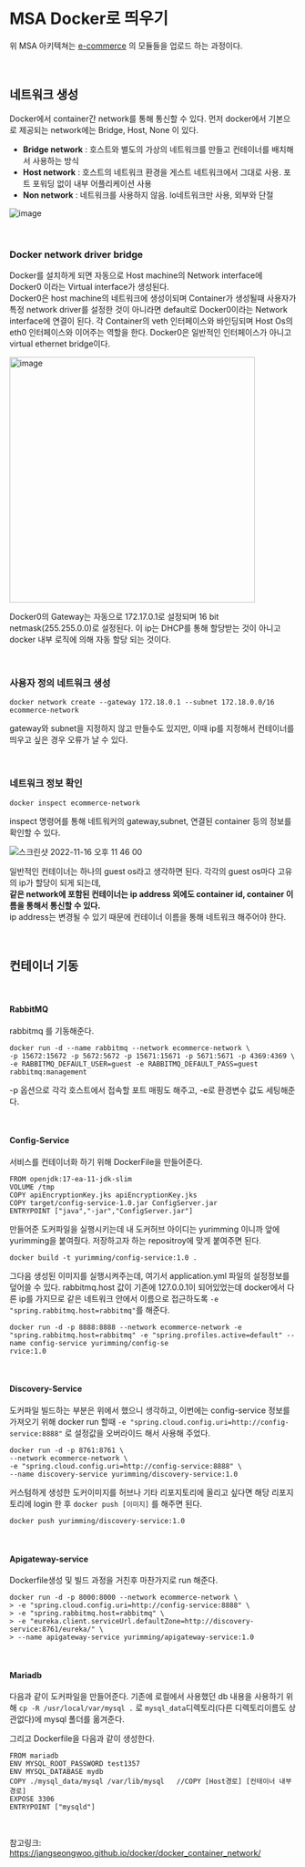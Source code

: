 # MSA Docker로 띄우기

위 MSA 아키텍쳐는 [e-commerce](https://github.com/yurim022/e-commerce.git) 의 모듈들을 업로드 하는 과정이다. 

</br>

## 네트워크 생성

Docker에서 container간 network를 통해 통신할 수 있다. 
먼저 docker에서 기본으로 제공되는 network에는 Bridge, Host, None 이 있다. 

* **Bridge network** : 호스트와 별도의 가상의 네트워크를 만들고 컨테이너를 배치해서 사용하는 방식
* **Host network** : 호스트의 네트워크 환경을 게스트 네트워크에서 그대로 사용. 포트 포워딩 없이 내부 어플리케이션 사용
* **Non network** : 네트워크를 사용하지 않음. lo네트워크만 사용, 외부와 단절

![image](https://user-images.githubusercontent.com/45115557/202164803-d3dce4d6-5f5b-4349-8d54-cbd5a76647d8.png)

</br>

### Docker network driver bridge

Docker를 설치하게 되면 자동으로 Host machine의 Network interface에 Docker0 이라는 Virtual interface가 생성된다.    
Docker0은 host machine의 네트워크에 생성이되며 Container가 생성될때 사용자가 특정 network driver를 설정한 것이 아니라면 default로 Docker0이라는 Network interface에 연결이 된다. 
각 Container의 veth 인터페이스와 바인딩되며 Host Os의 eth0 인터페이스와 이어주는 역할을 한다. Docker0은 일반적인 인터페이스가 아니고 virtual ethernet bridge이다. 

<img width="431" alt="image" src="https://user-images.githubusercontent.com/45115557/202166381-57e7a278-9e8e-4d1e-b306-24b9d3764c83.png">

Docker0의 Gateway는 자동으로 172.17.0.1로 설정되며 16 bit netmask(255.255.0.0)로 설정된다. 이 ip는 DHCP를 통해 할당받는 것이 아니고 docker 내부 로직에 의해 자동 할당 되는 것이다. 

</br>

### 사용자 정의 네트워크 생성

```
docker network create --gateway 172.18.0.1 --subnet 172.18.0.0/16 ecommerce-network
```

gateway와 subnet을 지정하지 않고 만들수도 있지만, 이때 ip를 지정해서 컨테이너를 띄우고 싶은 경우 오류가 날 수 있다. 

</br>

### 네트워크 정보 확인

```
docker inspect ecommerce-network
```

inspect 명령어를 통해 네트워커의 gateway,subnet, 연결된 container 등의 정보를 확인할 수 있다. 

![스크린샷 2022-11-16 오후 11 46 00](https://user-images.githubusercontent.com/45115557/202211957-306a3fc2-7f76-4488-aa8d-fc0ed068f3df.png)


일반적인 컨테이너는 하나의 guest os라고 생각하면 된다. 각각의 guest os마다 고유의 ip가 할당이 되게 되는데,    
**같은 network에 포함된 컨테이너는 ip address 외에도 container id, container 이름을 통해서 통신할 수 있다.**    
ip address는 변경될 수 있기 때문에 컨테이너 이름을 통해 네트워크 해주어야 한다. 

</br>

## 컨테이너 기동

</br>

#### RabbitMQ
rabbitmq 를 기동해준다. 

```
docker run -d --name rabbitmq --network ecommerce-network \
-p 15672:15672 -p 5672:5672 -p 15671:15671 -p 5671:5671 -p 4369:4369 \
-e RABBITMQ_DEFAULT_USER=guest -e RABBITMQ_DEFAULT_PASS=guest rabbitmq:management
```
-p 옵션으로 각각 호스트에서 접속할 포트 매핑도 해주고, -e로 환경변수 값도 세팅해준다. 

</br>

#### Config-Service

서비스를 컨테이너화 하기 위해 DockerFile을 만들어준다. 

```
FROM openjdk:17-ea-11-jdk-slim
VOLUME /tmp
COPY apiEncryptionKey.jks apiEncryptionKey.jks
COPY target/config-service-1.0.jar ConfigServer.jar
ENTRYPOINT ["java","-jar","ConfigServer.jar"]
```
   
만들어준 도커파일을 실행시키는데 내 도커허브 아이디는 yurimming 이니까 앞에 yurimming을 붙여줬다. 저장하고자 하는 repositroy에 맞게 붙여주면 된다.

```
docker build -t yurimming/config-service:1.0 .
```
   
   
그다음 생성된 이미지를 실행시켜주는데, 여기서 application.yml 파일의 설정정보를 덮어쓸 수 있다. rabbitmq.host 값이 기존에 127.0.0.1이 되어있었는데 docker에서 다른 ip를 가지므로 같은 네트워크 안에서 이름으로 접근하도록 `-e "spring.rabbitmq.host=rabbitmq"`를 해준다. 


```
docker run -d -p 8888:8888 --network ecommerce-network -e "spring.rabbitmq.host=rabbitmq" -e "spring.profiles.active=default" --name config-service yurimming/config-se
rvice:1.0
```
</br>

#### Discovery-Service

도커파일 빌드하는 부분은 위에서 했으니 생각하고, 이번에는 config-service 정보를 가져오기 위해 docker run 할때 `-e "spring.cloud.config.uri=http://config-service:8888"` 로 설정값을 오버라이드 해서 사용해 주었다.

```
docker run -d -p 8761:8761 \
--network ecommerce-network \
-e "spring.cloud.config.uri=http://config-service:8888" \
--name discovery-service yurimming/discovery-service:1.0
```

커스텀하게 생성한 도커이미지를 허브나 기타 리포지토리에 올리고 싶다면 해당 리포지토리에 login 한 후 `docker push [이미지]` 를 해주면 된다. 

```
docker push yurimming/discovery-service:1.0
```

</br>

#### Apigateway-service

Dockerfile생성 및 빌드 과정을 거친후 마찬가지로 run 해준다. 

```
docker run -d -p 8000:8000 --network ecommerce-network \
> -e "spring.cloud.config.uri=http://config-service:8888" \
> -e "spring.rabbitmq.host=rabbitmq" \
> -e "eureka.client.serviceUrl.defaultZone=http://discovery-service:8761/eureka/" \
> --name apigateway-service yurimming/apigateway-service:1.0
```

</br>

#### Mariadb

다음과 같이 도커파일을 만들어준다. 기존에 로컬에서 사용했던 db 내용을 사용하기 위해 `cp -R /usr/local/var/mysql .` 로 `mysql_data`디렉토리(다른 디렉토리이름도 상관없다)에 mysql 폴더를 옮겨준다. 

그리고 Dockerfile을 다음과 같이 생성한다. 

```
FROM mariadb
ENV MYSQL_ROOT_PASSWORD test1357
ENV MYSQL_DATABASE mydb
COPY ./mysql_data/mysql /var/lib/mysql   //COPY [Host경로] [컨테이너 내부경로]
EXPOSE 3306
ENTRYPOINT ["mysqld"]
```



</br>
 
참고링크:   
https://jangseongwoo.github.io/docker/docker_container_network/   
